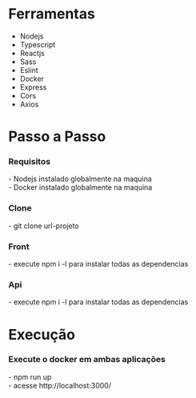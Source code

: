 # Ferramentas
- Nodejs
- Typescript
- Reactjs
- Sass
- Eslint
- Docker
- Express
- Cors
- Axios

# Passo a Passo
<h3> Requisitos </h3> 
- Nodejs instalado globalmente na maquina</br>
- Docker instalado globalmente na maquina

<h3> Clone </h4> 
- git clone url-projeto

<h3> Front </h3> 
- execute npm i -l para instalar todas as dependencias 
<h3> Api </h3> 
- execute npm i -l para instalar todas as dependencias

# Execução
<h3> Execute o docker em ambas aplicações </h3> 
- npm run up</br>
- acesse http://localhost:3000/
